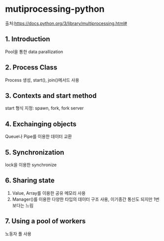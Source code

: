 # mutiprocessing-python


출처:https://docs.python.org/3/library/multiprocessing.html#


## 1. Introduction
Pool을 통한 data parallization

## 2. Process Class
Process 생성, start(), join()메서드 사용

## 3. Contexts and start method
start 형식 지정: spawn, fork, fork server

## 4. Exchainging objects
Queue나 Pipe를 이용한 데이터 교환

## 5. Synchronization
lock을 이용한 synchronize

## 6. Sharing state
1. Value, Array를 이용한 공유 메모리 사용
2. Manager()를 이용한 다양한 타입의 데이터 구조 사용, 이기종간 통신도 되지만 1번보다는 느림

## 7. Using a pool of workers
노동자 풀 사용